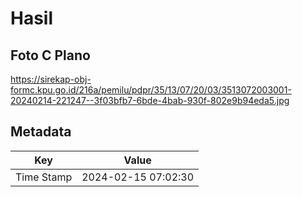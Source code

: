 # Hasil

## Foto C Plano

https://sirekap-obj-formc.kpu.go.id/216a/pemilu/pdpr/35/13/07/20/03/3513072003001-20240214-221247--3f03bfb7-6bde-4bab-930f-802e9b94eda5.jpg


## Metadata

| Key        | Value               |
| ---------- | ------------------- |
| Time Stamp | 2024-02-15 07:02:30 |



